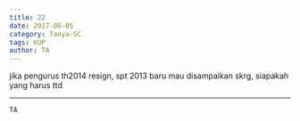 ```yaml
---
title: 22
date: 2017-06-05
category: Tanya-SC
tags: KUP
author: TA
---
```


jika pengurus th2014 resign, spt 2013 baru mau disampaikan skrg, siapakah yang harus ttd

---



`TA`

